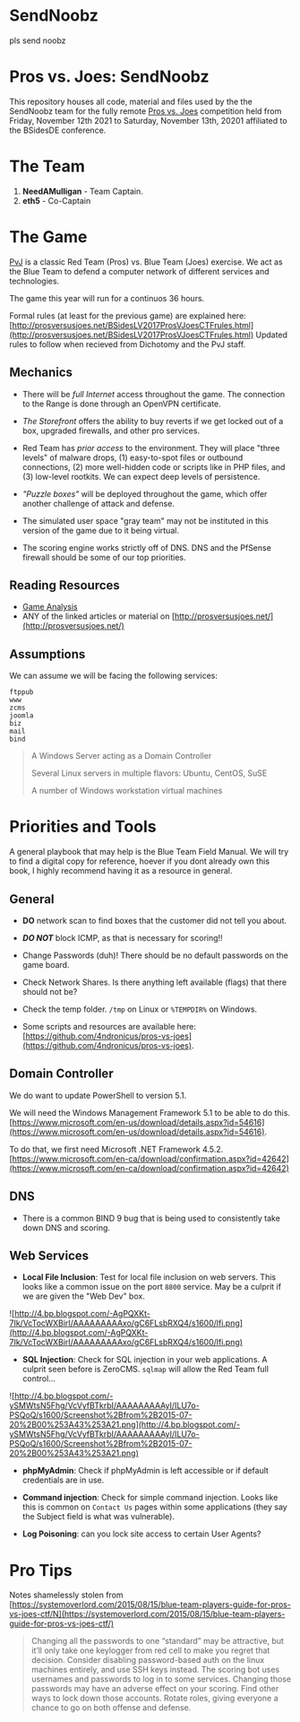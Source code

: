 # SendNoobz
pls send noobz

Pros vs. Joes: SendNoobz
===============================

This repository houses all code, material and files used by the the SendNoobz team for the fully remote [Pros vs. Joes] competition held from Friday, November 12th 2021 to Saturday, November 13th, 20201 affiliated to the BSidesDE conference. 


The Team
===========

1. __NeedAMulligan__ - Team Captain.
2. __eth5__ - Co-Captain 



The Game
===========

[PvJ] is a classic Red Team (Pros) vs. Blue Team (Joes) exercise. We act as the Blue Team to defend a computer network of different services and technologies.

The game this year will run for a continuos 36 hours.

Formal rules (at least for the previous game) are explained here: [http://prosversusjoes.net/BSidesLV2017ProsVJoesCTFrules.html](http://prosversusjoes.net/BSidesLV2017ProsVJoesCTFrules.html) Updated rules to follow when recieved from Dichotomy and the PvJ staff.

Mechanics
---------

* There will be _full Internet_ access throughout the game. The connection to the Range is done through an OpenVPN certificate.

* _The Storefront_ offers the ability to buy reverts if we get locked out of a box, upgraded firewalls, and other pro services.

* Red Team has _prior access_ to the environment. They will place "three levels" of malware drops, (1) easy-to-spot files or outbound connections, (2) more well-hidden code or scripts like in PHP files, and (3) low-level rootkits.  We can expect deep levels of persistence.

* _"Puzzle boxes"_ will be deployed throughout the game, which offer another challenge of attack and defense.

* The simulated user space "gray team" may not be instituted in this version of the game due to it being virtual.

* The scoring engine works strictly off of DNS. DNS and the PfSense firewall should be some of our top priorities. 

Reading Resources
------------

* [Game Analysis](https://blog.infosecanalytics.com/2018/08/game-analysis-of-2018-pros-vs-joes-ctf.html)
* ANY of the linked articles or material on [http://prosversusjoes.net/](http://prosversusjoes.net/)


Assumptions
---------------

We can assume we will be facing the following services:

```
ftppub
www
zcms
joomla
biz
mail
bind
```

> A Windows Server acting as a Domain Controller
>
> Several Linux servers in multiple flavors: Ubuntu, CentOS, SuSE
>
> A number of Windows workstation virtual machines

Priorities and Tools
=======================

A general playbook that may help is the Blue Team Field Manual. We will try to find a digital copy for reference, hoever if you dont already own this book, I highly recommend having it as a resource in general.

General
---------

* __DO__ network scan to find boxes that the customer did not tell you about. 
* ___DO NOT___ block ICMP, as that is necessary for scoring!!
* Change Passwords (duh)! There should be no default passwords on the game board.
* Check Network Shares. Is there anything left available (flags) that there should not be?
* Check the temp folder. `/tmp` on Linux or `%TEMPDIR%` on Windows.


* Some scripts and resources are available here: [https://github.com/4ndronicus/pros-vs-joes](https://github.com/4ndronicus/pros-vs-joes).

Domain Controller
---------------------

We do want to update PowerShell to version 5.1. 

We will need the Windows Management Framework 5.1 to be able to do this. [https://www.microsoft.com/en-us/download/details.aspx?id=54616](https://www.microsoft.com/en-us/download/details.aspx?id=54616).

To do that, we first need Microsoft .NET Framework 4.5.2. [https://www.microsoft.com/en-ca/download/confirmation.aspx?id=42642](https://www.microsoft.com/en-ca/download/confirmation.aspx?id=42642)


DNS
----------

* There is a common BIND 9 bug that is being used to consistently take down DNS and scoring.


Web Services
--------------

* __Local File Inclusion__: Test for local file inclusion on web servers. This looks like a common issue on the port `8800` service. May be a culprit if we are given the "Web Dev" box.

![http://4.bp.blogspot.com/-AgPQXKt-7Ik/VcTocWXBirI/AAAAAAAAAxo/gC6FLsbRXQ4/s1600/lfi.png](http://4.bp.blogspot.com/-AgPQXKt-7Ik/VcTocWXBirI/AAAAAAAAAxo/gC6FLsbRXQ4/s1600/lfi.png)

* __SQL Injection__: Check for SQL injection in your web applications. A culprit seen before is ZeroCMS. `sqlmap` will allow the Red Team full control...

![http://4.bp.blogspot.com/-ySMWtsN5Fhg/VcVyfBTkrbI/AAAAAAAAAyI/ILU7o-PSQoQ/s1600/Screenshot%2Bfrom%2B2015-07-20%2B00%253A43%253A21.png](http://4.bp.blogspot.com/-ySMWtsN5Fhg/VcVyfBTkrbI/AAAAAAAAAyI/ILU7o-PSQoQ/s1600/Screenshot%2Bfrom%2B2015-07-20%2B00%253A43%253A21.png)

* __phpMyAdmin__: Check if phpMyAdmin is left accessible or if default credentials are in use.

* __Command injection__: Check for simple command injection. Looks like this is common on `Contact Us` pages within some applications (they say the Subject field is what was vulnerable).

* __Log Poisoning__: can you lock site access to certain User Agents?



Pro Tips
===========

Notes shamelessly stolen from [https://systemoverlord.com/2015/08/15/blue-team-players-guide-for-pros-vs-joes-ctf/N](https://systemoverlord.com/2015/08/15/blue-team-players-guide-for-pros-vs-joes-ctf/)

> Changing all the passwords to one “standard” may be attractive, but it’ll only take one keylogger from red cell to make you regret that decision.
> Consider disabling password-based auth on the linux machines entirely, and use SSH keys instead.
> The scoring bot uses usernames and passwords to log in to some services. Changing those passwords may have an adverse effect on your scoring. Find other ways to lock down those accounts.
> Rotate roles, giving everyone a chance to go on both offense and defense.


[Pros vs. Joes]: http://prosversusjoes.net/
[PvJ]: http://prosversusjoes.net/
[Slack]: https://slack.com/
